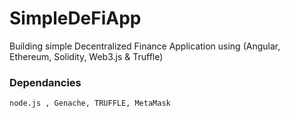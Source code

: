 # SimpleDeFiApp
Building simple Decentralized Finance Application using (Angular, Ethereum, Solidity, Web3.js &amp; Truffle)

### Dependancies
``` bash
node.js , Genache, TRUFFLE, MetaMask
```
